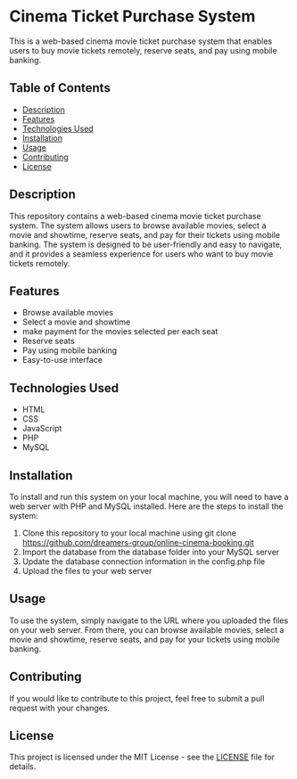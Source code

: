 

# Cinema Ticket Purchase System

This is a web-based cinema movie ticket purchase system that enables users to buy movie tickets remotely, reserve seats, and pay using mobile banking.

## Table of Contents

- [Description](#description)
- [Features](#features)
- [Technologies Used](#technologies-used)
- [Installation](#installation)
- [Usage](#usage)
- [Contributing](#contributing)
- [License](#license)

## Description

This repository contains a web-based cinema movie ticket purchase system. The system allows users to browse available movies, select a movie and showtime, reserve seats, and pay for their tickets using mobile banking. The system is designed to be user-friendly and easy to navigate, and it provides a seamless experience for users who want to buy movie tickets remotely.

## Features

- Browse available movies
- Select a movie and showtime
- make payment for the movies selected per each seat 
- Reserve seats
- Pay using mobile banking
- Easy-to-use interface

## Technologies Used

- HTML
- CSS
- JavaScript
- PHP
- MySQL

## Installation

To install and run this system on your local machine, you will need to have a web server with PHP and MySQL installed. Here are the steps to install the system:

1. Clone this repository to your local machine using git clone https://github.com/dreamers-group/online-cinema-booking.git
2. Import the database from the database folder into your MySQL server
3. Update the database connection information in the config.php file
4. Upload the files to your web server

## Usage

To use the system, simply navigate to the URL where you uploaded the files on your web server. From there, you can browse available movies, select a movie and showtime, reserve seats, and pay for your tickets using mobile banking.

## Contributing

If you would like to contribute to this project, feel free to submit a pull request with your changes.

## License

This project is licensed under the MIT License - see the [LICENSE](LICENSE) file for details.
	
